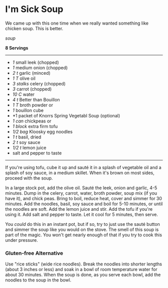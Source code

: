 # I'm Sick Soup

We came up with this one time when we really wanted something like chicken soup.
This is better.

*soup*

**8 Servings**

---

- *1* small leek (chopped)
- *1* medium onion (chopped)
- *2 t* garlic (minced)
- *1 T* olive oil
- *3 stalks* celery (chopped)
- *3* carrot (chopped)
- *10 C* water
- *4 t* Better than Bouillon
- *1 T* broth powder or
- *1* bouillon cube
- *1 packet of Knorrs Spring Vegetabl Soup (optional)
- *1 can* chickpeas or
- *1 block* extra firm tofu
- *1/2 bag* Kloosky egg noodles
- *1 t* basil, dried
- *2 t* soy sauce
- *1/2 t* lemon juice
- salt and pepper to taste

---

If you're using tofu, cube it up and sauté it in a splash of vegetable oil and a
splash of soy sauce, in a medium skillet. When it's brown on most sides, proceed
with the soup.

In a large stock pot, add the olive oil. Sauté the leek, onion and garlic, 4-5
minutes. Dump in the celery, carrot, water, broth powder, soup mix (if you have
it), and chick peas. Bring to boil, reduce heat, cover and simmer for 30
minutes. Add the noodles, basil, soy sauce and boil for 5-10 minutes, or until
the noodles are soft. Add the lemon juice and stir. Add the tofu if you're using
it. Add salt and pepper to taste. Let it cool for 5 minutes, then serve.

You *could* do this in an instant pot, but if so, try to just use the sauté
button and simmer the soup like you would on the stove. The smell of this soup
is part of the magic. You won't get nearly enough of that if you try to cook
this under pressure.

### Gluten-free Alternative

Use "rice sticks" (wide rice noodles). Break the noodles into shorter lengths
(about 3 inches or less) and soak in a bowl of room temperature water for about
30 minutes. When the soup is done, as you serve each bowl, add the noodles to
the soup in the bowl.
